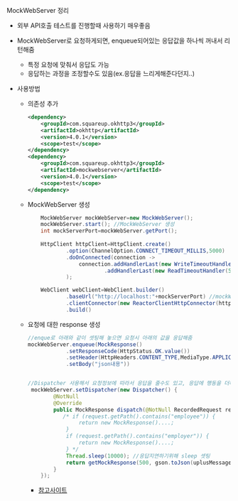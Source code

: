 MockWebServer 정리

- 외부 API호출 테스트를 진행할때 사용하기 매우좋음
- MockWebServer로 요청하게되면, enqueue되어있는 응답값을 하나씩 꺼내서 리턴해줌
  - 특정 요청에 맞춰서 응답도 가능
  - 응답하는 과정을 조정할수도 있음(ex.응답을 느리게해준다던지..)

- 사용방법
  - 의존성 추가
    ```xml
    <dependency>
        <groupId>com.squareup.okhttp3</groupId>
        <artifactId>okhttp</artifactId>
        <version>4.0.1</version>
        <scope>test</scope>
    </dependency>
    <dependency>
        <groupId>com.squareup.okhttp3</groupId>
        <artifactId>mockwebserver</artifactId>
        <version>4.0.1</version>
        <scope>test</scope>
    </dependency>
    ```
  - MockWebServer 생성
    ```java
        MockWebServer mockWebServer=new MockWebServer();
        mockWebServer.start(); //MockWebServer 생성
        int mockServerPort=mockWebServer.getPort();
        
        HttpClient httpClient=HttpClient.create()
                .option(ChannelOption.CONNECT_TIMEOUT_MILLIS,5000)
                .doOnConnected(connection ->
                    connection.addHandlerLast(new WriteTimeoutHandler(5,TimeUnit.SECONDS))
                            .addHandlerLast(new ReadTimeoutHandler(5,TimeUnit.SECONDS))
                );

        WebClient webClient=WebClient.builder()
                .baseUrl("http://localhost:"+mockServerPort) //mockWebServer 사용을 위한 port 셋팅
                .clientConnector(new ReactorClientHttpConnector(httpClient))
                .build()
    ```
  - 요청에 대한 response 생성
    ```java
    //enque로 아래와 같이 셋팅해 놓으면 요청시 아래의 값을 응답해줌
    mockWebServer.enqueue(MockResponse() 
                .setResponseCode(HttpStatus.OK.value())
                .setHeader(HttpHeaders.CONTENT_TYPE,MediaType.APPLICATION_JSON_VALUE)
                .setBody("json내용"))


    //Dispatcher 사용해서 요청정보에 따라서 응답을 줄수도 있고, 응답에 행동을 더해줄수있음..
     mockWebServer.setDispatcher(new Dispatcher() {
            @NotNull
            @Override
            public MockResponse dispatch(@NotNull RecordedRequest recordedRequest) throws InterruptedException {
               /* if (request.getPath().contains("employee")) {
                    return new MockResponse()....;
                }
                if (request.getPath().contains("employer")) {
                    return new MockResponse()....;
                } */
                Thread.sleep(10000); //응답지연하기위해 sleep 셋팅 
                return getMockResponse(500, gson.toJson(uplusMessageResponseBody)); 
            }
        });

    ```
    
    - [참고사이트](https://berrrrr.github.io/programming/2021/01/24/how-to-use-mockwebserver/)
